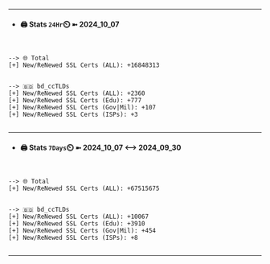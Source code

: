 

---
- #### 🖨️ **Stats** `24Hr`⏲️ ➼ 2024_10_07
```console


--> 🌐 Total
[+] New/ReNewed SSL Certs (ALL): +16848313


--> 🇧🇩 bd_ccTLDs
[+] New/ReNewed SSL Certs (ALL): +2360
[+] New/ReNewed SSL Certs (Edu): +777
[+] New/ReNewed SSL Certs (Gov|Mil): +107
[+] New/ReNewed SSL Certs (ISPs): +3


```

---
- #### 🖨️ **Stats** `7Days`⏲️ ➼ 2024_10_07 <--> 2024_09_30
```console


--> 🌐 Total
[+] New/ReNewed SSL Certs (ALL): +67515675


--> 🇧🇩 bd_ccTLDs
[+] New/ReNewed SSL Certs (ALL): +10067
[+] New/ReNewed SSL Certs (Edu): +3910
[+] New/ReNewed SSL Certs (Gov|Mil): +454
[+] New/ReNewed SSL Certs (ISPs): +8


```

---

